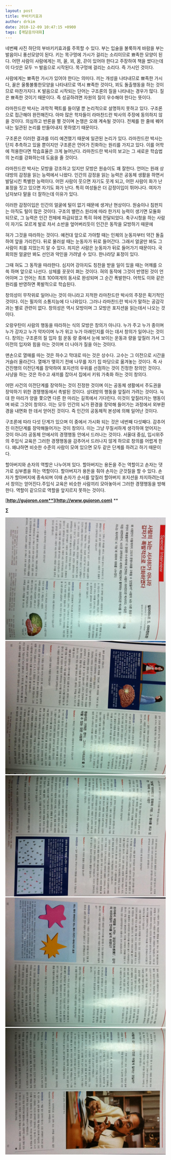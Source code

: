```yaml
---
layout: post
title: 부바키키효과
author: drkim
date: 2010-12-09 10:47:15 +0900
tags: [깨달음의대화]
---
```

네번째 사진 하단의 부바키키효과를 주목할 수 있다. 부는 입술을 불룩하게 바람을 부는 발음이니 풍선모양이 된다. 키는 목구멍에 가시가 걸리는 소리이므로 뾰족한 모양이 된다. 어떤 사람이 사람에게는 끼, 꼴, 꾀, 꿈, 끈이 있어야 한다고 주장하여 책을 썼다는데 이 다섯은 모두 ㄲ 발음으로 시작된다. 목구멍에 걸리는 소리다. 즉 가시인 것이다.  
   
사람에게는 뾰족한 가시가 있어야 한다는 의미다. 끼는 개성을 나타내므로 뾰족한 가시다, 꼴은 울퉁불퉁한모양을 나타내므로 역시 뾰족한 것이다, 꾀도 돌출행동을 하는 것이므로 마찬가지다. K 발음으로 시작되는 단어는 구조론의 질을 나타내는 경우가 많다. 질은 뾰족한 것이기 때문이다. 즉 성공하려면 자원의 질이 우수해야 한다는 뜻이다.  
   
라마찬드란 박사는 과학적 팩트를 들이댈 뿐 논리적으로 설명하지 못하고 있다. 구조론으로 접근해야 완전해진다. 아마 많은 학자들이 라마찬드란 박사의 주장에 동의하지 않을 것이다. 의심하고 반론을 펼 것이며 논쟁은 오래 계속될 것이다. 전체를 한 줄에 꿰어내는 일관된 논리를 만들어내지 못하였기 때문이다.  
   
구조론은 이러한 결과를 미리 예견했기 때문에 일관된 논리가 있다. 라마찬드란 박사는 단지 추측하고 있을 뿐이지만 구조론은 언어가 진화하는 원리를 가지고 있다. 이를 어학에 적용한다면 학습효율은 크게 늘어난다. 라마찬드란 박사의 보고는 그 새로운 학습법의 논리를 강화하는데 도움을 줄 것이다.   
   
라마찬드란 박사는 모방을 강조하고 있지만 모방은 원숭이도 꽤 잘한다. 언어는 원래 상대방의 감정을 읽는 능력에서 나왔다. 인간의 감정을 읽는 능력은 공동체 생활을 하면서 발달시킨 특별한 능력이다. 어떤 사람이 웃으면 자기도 웃게 되고, 어떤 사람이 화가 난 표정을 짓고 있으면 자기도 화가 난다. 특히 여성들은 더 감정이입이 뛰어나다. 여자가 남자보다 말을 더 잘하는데 이유가 있다.  
   
이러한 감정이입은 인간의 얼굴에 털이 없기 때문에 생겨난 현상이다. 원숭이나 침판지는 아직도 털이 많은 것이다. 구조의 밸런스 원리에 따라 한가지 능력이 생기면 모듈화 되므로, 그 능력은 인간 전체에 파급되었고 특히 혀에 전달되었다. 축구시청을 하는 사람이 자기도 모르게 발로 차서 소반을 엎어버리듯이 인간은 동작을 모방하기 때문에   
   
혀가 그것을 따라하는 것이다. 예컨대 앞으로 가야할 때는 인체의 눈동자부터 약간 돌출하여 앞을 가리킨다. 뒤로 물러설 때는 눈동자가 뒤로 들어간다. 그래서 얼굴만 봐도 그 사람이 죄를 지었는지 알 수 있다. 죄지은 사람은 눈동자가 뒤로 들어가기 때문이다. 국회의원 얼굴만 봐도 선인과 악인을 가려낼 수 있다. 한나라당 표정이 있다.  
  
그때 혀도 그 동작을 따라한다. 심지어 강아지도 칭찬을 받을 일이 있을 때는 어깨를 으쓱 하며 앞으로 나선다. 상체를 꼿꼿이 펴는 것이다. 혀의 동작에 그것이 반영된 것이 언어이며 그 언어는 최초 100여개의 동사로 완성되며 그 순간 폭발한다. 어학도 이와 같은 원리를 반영하면 폭발적으로 학습된다.  
   
창의성이 무작위로 일어나는 것이 아니라고 지적한 라마찬드란 박사의 주장은 획기적인 것이다. 이는 필자의 소통지능에 다 나와있다. 그러나 라마찬드란 박사가 말하는 공감각과는 별로 관련이 없다. 창의성은 역시 모방이며 그 모방은 포지션을 읽는데서 나오는 것이다.   
   
오랑우탄이 사람의 행동을 따라하는 식의 모방은 창의가 아니다. 누가 주고 누가 종이며 누가 강자고 누가 약자이며 누가 위고 누가 아래인지를 아는 데서 창의가 일어나는 것이다. 창의는 구조론의 질 입자 힘 운동 량 중에서 눈에 보이는 운동과 량을 앞질러 가서 그 이전의 입자와 힘을 아는 것이며 더 나아가 질을 아는 것이다.  
   
맨손으로 열매를 따는 것은 하수고 막대로 따는 것은 상수다. 고수는 그 이전으로 시간을 거슬러 올라간다. 열매가 맺히기 전에 나무를 자기 집 마당으로 옮겨놓는 것이다. 즉 사건진행의 이전단계를 장악하여 포지션의 우위를 선점하는 것이 진정한 창의인 것이다. 사냥을 하는 것은 하수고 새끼를 잡아서 집에서 키워 가축화 하는 것이 창의다.  
   
어떤 사건의 이전단계를 장악하는 것이 진정한 것이며 이는 공동체 생활에서 주도권을 장악하기 위한 경쟁행동에서 촉발된 것이다. 상대방의 행동을 앞질러 가려는 것이다. 늑대 한 마리가 양을 쫓으면 다른 한 마리는 길목에서 기다린다. 이것이 앞질러가는 행동이며 바로 그것이 창의다. 이는 모두 인간의 뇌가 환경을 장악해 들어가는 과정에서 외부환경을 내면화 한 데서 얻어진 것이다. 즉 인간의 공동체적 본성에 의해 일어난 것이다.  
   
구조론에 따라 다섯 단계가 있으며 이 중에서 가시화 되는 것은 네번째 다섯째다. 감추어진 이전단계를 장악해들어가는 것이 창의다. 이는 그냥 무질서하게 생각하여 얻어지는 것이 아니라 공동체 안에서의 경쟁행동 안에서 드러나는 것이다. 서울대 중심, 입시위주의 주입식 교육은 그러한 경쟁행동을 감추어서 드러나지 않게 하므로 창의를 어렵게 한다. 왜냐하면 비슷한 수준의 사람이 모여 있으면 모두 같은 단계를 하려고 하기 때문이다.  
   
할아버지와 손자의 역할은 나누어져 있다. 할아버지는 용돈을 주는 역할이고 손자는 댓가로 심부름을 하는 역할이다. 할아버지가 용돈을 줘야 손자는 군것질을 할 수 있다. 손자가 할아버지에 종속되며 이때 손자가 순서를 앞질러 할아버지 포지션을 차지하려는데서 창의는 얻어진다.주입식 교육은 비슷한 사람끼리 모아놓아서 그러한 경쟁행동을 방해한다. 역할이 같으므로 역할을 앞지르지 못하는 것이다.  
  


[**http://gujoron.com**](http://www.gujoron.com)** 
**

**∑**  
  


  
  
![](/files/attach/images/198/989/130/1.JPG)![](/files/attach/images/198/989/130/2.JPG)![](/files/attach/images/198/989/130/3.JPG)![](/files/attach/images/198/989/130/4.JPG)![](/files/attach/images/198/989/130/5.JPG)